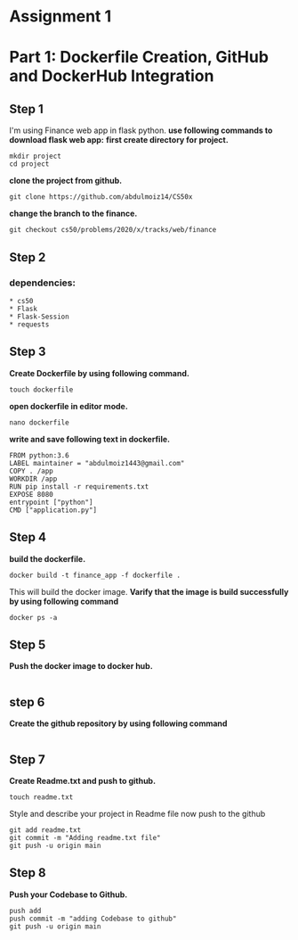 # Assignment 1

# Part 1: Dockerfile Creation, GitHub and DockerHub Integration

## Step 1
  I'm using Finance web app in flask python.
  **use following commands to download flask web app:**
  **first create directory for project.**
  ```
  mkdir project
  cd project
  ```
  **clone the project from github.**
  ```
  git clone https://github.com/abdulmoiz14/CS50x
  ```
  **change the branch to the finance.**
  ```
  git checkout cs50/problems/2020/x/tracks/web/finance
  ```
  
## Step 2
### dependencies: 
```
* cs50
* Flask
* Flask-Session
* requests
```
## Step 3
**Create Dockerfile by using following command.**
```
touch dockerfile
```
**open dockerfile in editor mode.**
```
nano dockerfile
```
**write and save following text in dockerfile.**
```
FROM python:3.6
LABEL maintainer = "abdulmoiz1443@gmail.com"
COPY . /app
WORKDIR /app
RUN pip install -r requirements.txt
EXPOSE 8080
entrypoint ["python"]
CMD ["application.py"]
```
## Step 4
**build the dockerfile.**
```
docker build -t finance_app -f dockerfile .
```
This will build the docker image.
**Varify that the image is build successfully by using following command**
```
docker ps -a
```
## Step 5
**Push the docker image to docker hub.**
```

```
## step 6
**Create the github repository by using following command**
```

```
## Step 7
**Create Readme.txt and push to github.**
```
touch readme.txt
```
Style and describe your project in Readme file
now push to the github
```
git add readme.txt
git commit -m "Adding readme.txt file"
git push -u origin main
```
## Step 8 
**Push your Codebase to Github.**
```
push add 
push commit -m "adding Codebase to github"
git push -u origin main
```
